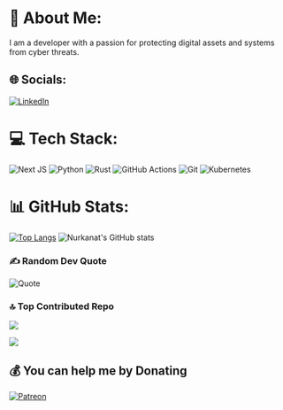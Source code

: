 # 💫 About Me:
I am a developer with a passion for protecting digital assets and systems from cyber threats.


## 🌐 Socials:
[![LinkedIn](https://img.shields.io/badge/LinkedIn-%230077B5.svg?logo=linkedin&logoColor=white)](https://linkedin.com/in/https://www.linkedin.com/in/nurkanat-baisenkul/) 

# 💻 Tech Stack:
![Next JS](https://img.shields.io/badge/Next-black?style=for-the-badge&logo=next.js&logoColor=white) 
![Python](https://img.shields.io/badge/python-3670A0?style=for-the-badge&logo=python&logoColor=ffdd54) 
![Rust](https://img.shields.io/badge/rust-%23000000.svg?style=for-the-badge&logo=rust&logoColor=white) 
![GitHub Actions](https://img.shields.io/badge/github%20actions-%232671E5.svg?style=for-the-badge&logo=githubactions&logoColor=white) 
![Git](https://img.shields.io/badge/git-%23F05033.svg?style=for-the-badge&logo=git&logoColor=white) 
![Kubernetes](https://img.shields.io/badge/kubernetes-%23326ce5.svg?style=for-the-badge&logo=kubernetes&logoColor=white)

# 📊 GitHub Stats:
[![Top Langs](https://github-readme-stats.vercel.app/api/top-langs/?username=tuchaVshortah&langs_count=8&layout=compact&theme=dark)](https://github.com/anuraghazra/github-readme-stats)
![Nurkanat's GitHub stats](https://github-readme-stats.vercel.app/api?username=tuchaVshortah&theme=dark)

### ✍️ Random Dev Quote
![Quote](https://github-readme-quotes-bay.vercel.app/quote?quoteType=random&theme=dark)

### 🔝 Top Contributed Repo
![](https://github-contributor-stats.vercel.app/api?username=tuchaVshortah&limit=5&theme=dark&combine_all_yearly_contributions=true)

[![](https://visitcount.itsvg.in/api?id=tuchaVshortah&icon=0&color=0)](https://visitcount.itsvg.in)

  ## 💰 You can help me by Donating
  [![Patreon](https://img.shields.io/badge/Patreon-F96854?style=for-the-badge&logo=patreon&logoColor=white)](https://patreon.com/https://patreon.com/nurkanatb2004) 
